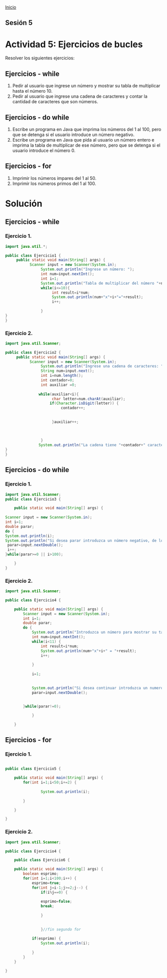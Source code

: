 <!-- No borrar o modificar -->
[Inicio](./index.md)

## Sesión 5 


# Actividad 5: Ejercicios de bucles

Resolver los siguientes ejercicios:

## Ejercicios - while
1. Pedir al usuario que ingrese un número y mostrar su tabla de multiplicar hasta el número 10.
2. Pedir al usuario que ingrese una cadena de caracteres y contar la cantidad de caracteres que son números.
## Ejercicios - do while
1. Escribe un programa en Java que imprima los números del 1 al 100, pero que se detenga si el usuario introduce un número negativo.
2. Escribe un programa en Java que pida al usuario un número entero e imprima la tabla de multiplicar de ese número, pero que se detenga si el usuario introduce el número 0.
## Ejercicios - for
1. Imprimir los números impares del 1 al 50.
2. Imprimir los números primos del 1 al 100.

# Solución

## Ejercicios - while

### Ejercicio 1.

```java
import java.util.*;

public class Ejercicio1 {
	 public static void main(String[] args) {
		   Scanner input = new Scanner(System.in);
		        System.out.println("Ingrese un número: ");
		        int num=input.nextInt();
		        int i=1;
		        System.out.println("Tabla de multiplicar del número "+num);
		        while(i<=10){
		             int result=i*num;
		             System.out.println(num+"x"+i+"="+result);
		             i++;
		            
		        }
}
}

```
### Ejercicio 2.

```java
import java.util.Scanner;

public class Ejercicio2 {
	 public static void main(String[] args) {
		   Scanner input = new Scanner(System.in);
		        System.out.println("Ingrese una cadena de caracteres: ");
		        String num=input.next();
		        int i=num.length();
		        int contador=0;
		        int auxiliar =0;
		      
		       while(auxiliar<i){
		             char letter=num.charAt(auxiliar);
		            if(Character.isDigit(letter)) {
		            	 contador++;
		            	 
		            	 
		             }auxiliar++;
		             
		             
		            
		        }
		       System.out.println("La cadena tiene "+contador+" caracteres númericos");
}
}

```
## Ejercicios - do while

### Ejercicio 1.

```java
import java.util.Scanner;
public class Ejercicio3 {

	public static void main(String[] args) {
	
Scanner input = new Scanner(System.in);
int i=1;
double parar;
do {
System.out.println(i);
System.out.println("Si desea parar introduzca un número negativo, de lo contrario introduzca uno positivo.");
 parar=input.nextDouble();
 i++;
}while(parar>=0 || i>100);

	}
}

```
### Ejercicio 2.

```java
import java.util.Scanner;

public class Ejercicio4 {

	public static void main(String[] args) {
		Scanner input = new Scanner(System.in);
		int i=1;
		double parar;
		do {	
			System.out.println("Introduzca un número para mostrar su tabla de multiplicar: ");
			int num=input.nextInt();
			while(i<11) {
				int result=i*num;
				System.out.println(num+"x"+i+" = "+result);
				i++;
				
			}
			
			i=1;
			
			
			System.out.println("Si desea continuar introduzca un numero DISTINTO de 0");
			parar=input.nextDouble();
			
			  
		}while(parar!=0);

			}

	}

```
## Ejercicios - for

### Ejercicio 1.

```java

public class Ejercicio5 {

	public static void main(String[] args) {
		for(int i=1;i<50;i+=2) {
			
				System.out.println(i);
			
		}

	}

}

```
### Ejercicio 2.

```java
import java.util.Scanner;

public class Ejercicio4 {

	public class Ejercicio6 {

	public static void main(String[] args) {
		boolean esprimo;
		for(int i=1;i<100;i++) {
			esprimo=true;
			for(int j=i-1;j>=2;j--) {
				if(i%j==0) {
					
				esprimo=false;
				break;
				
				}
				
				
				}//fin segundo for
			
			if(esprimo) {
				System.out.println(i);
				
			}
		}
	}

}

```






